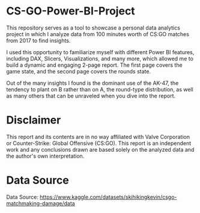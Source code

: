# CS-GO-Power-BI-Project
This repository serves as a tool to showcase a personal data analytics project in which I analyze data from 100 minutes worth of CS:GO matches from 2017 to find insights.

I used this opportunity to familiarize myself with different Power BI features, including DAX, Slicers, Visualizations, and many more, which allowed me to build a dynamic and engaging 2-page report. The first page covers the game state, and the second page covers the rounds state.

Out of the many insights I found is the dominant use of the AK-47, the tendency to plant on B rather than on A, the round-type distribution, as well as many others that can be unraveled when you dive into the report.

# Disclaimer
This report and its contents are in no way affiliated with Valve Corporation or Counter-Strike: Global Offensive (CS:GO). This report is an independent work and any conclusions drawn are based solely on the analyzed data and the author's own interpretation.

# Data Source
Data Source: https://www.kaggle.com/datasets/skihikingkevin/csgo-matchmaking-damage/data
